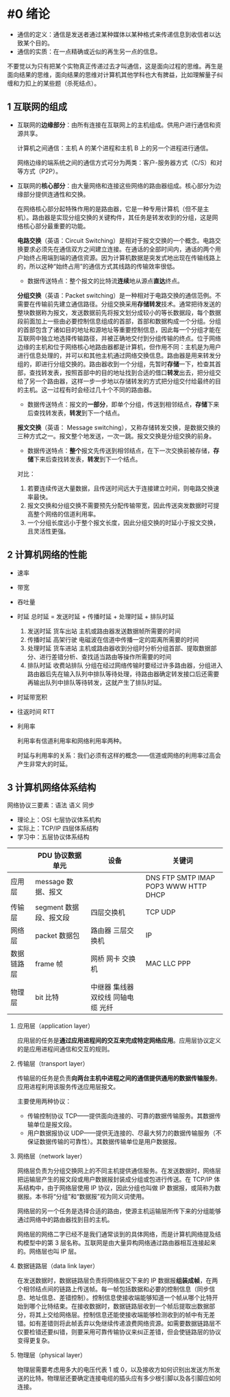 # #0 绪论

- 通信的定义：通信是发送者通过某种媒体以某种格式来传递信息到收信者以达致某个目的。
- 通信的实质：在一点精确或近似的再生另一点的信息。

不要觉以为只有把某个实物真正传递过去才叫通信，这是面向过程的思维。再生是面向结果的思维，面向结果的思维对计算机其他学科也大有脾益，比如理解量子纠缠和力扣上的某些题（杀死结点）。

## 1 互联网的组成

- 互联网的**边缘部分**：由所有连接在互联网上的主机组成。供用户进行通信和资源共享。

  计算机之间通信：主机 A 的某个进程和主机 B 上的另一个进程进行通信。

  网络边缘的端系统之间的通信方式可分为两类：客户-服务器方式（C/S）和对等方式（P2P）。

  

- 互联网的**核心部分**：由大量网络和连接这些网络的路由器组成。核心部分为边缘部分提供连通性和交换。

  在网络核心部分起特殊作用的是路由器，它是一种专用计算机（但不是主机）。路由器是实现分组交换的关键构件，其任务是转发收到的分组，这是网络核心部分最重要的功能。

  

  **电路交换**（英语：Circuit Switching）是相对于报文交换的一个概念。电路交换要求必须先在通信双方之间建立连接。在通话的全部时间内，通话的两个用户始终占用端到端的通信资源。因为计算机数据是突发式地出现在传输线路上的，所以这种“始终占用”的通信方式其线路的传输效率很低。

  - 数据传送特点：整个报文的比特流**连续**地从源点**直达**终点。

  

  **分组交换**（英语：Packet switching）是一种相对于电路交换的通信范例。不需要在传输前先建立通信路径。分组交换采用**存储转发**技术。通常把待发送的整块数据称为报文，发送数据前先将报文划分成较小的等长数据段，每个数据段前面加上一些由必要控制信息组成的首部，首部和数据构成一个分组。分组的首部包含了诸如目的地址和源地址等重要控制信息，因此每一个分组才能在互联网中独立地选择传输路径，并被正确地交付到分组传输的终点。位于网络边缘的主机和位于网络核心地路由器都是计算机，但作用不同：主机是为用户进行信息处理的，并可以和其他主机通过网络交换信息。路由器是用来转发分组的，即进行分组交换的。路由器收到一个分组，先暂时**存储**一下，检查其首部，查找转发表，按照首部中的目的地址找到合适的借口**转发**出去，把分组交给了另一个路由器，这样一步一步地以存储转发的方式把分组交付给最终的目的主机。这一过程有时会经过几十个不同的路由器。

  - 数据传送特点：报文的**一部分**，即单个分组，传送到相邻结点，**存储**下来后查找转发表，**转发**到下一个结点。

  

  **报文交换**（英语： Message switching），又称存储转发交换，是数据交换的三种方式之一。报文整个地发送，一次一跳。报文交换是分组交换的前身。

  - 数据传送特点：**整个**报文先传送到相邻结点，在下一次交换前被存储，**存储**下来后查找转发表，**转发**到下一个结点。

  

  对比：

   1. 若要连续传送大量数据，且传送时间远大于连接建立时间，则电路交换速率最快。
   2. 报文交换和分组交换不需要预先分配传输带宽，因此传送突发数据时可提高整个网络的信道利用率。
   3. 一个分组长度远小于整个报文长度，因此分组交换的时延小于报文交换，且灵活性更强。

  

## 2 计算机网络的性能

- 速率

- 带宽

- 吞吐量

- 时延 总时延 = 发送时延 + 传播时延 + 处理时延 + 排队时延
  1. 发送时延 货车出站 主机或路由器发送数据帧所需要的时间
  2. 传播时延 高架行驶 电磁波在信道中传播一定的距离所需要的时间
  3. 处理时延 货车进站 主机或路由器收到分组时分析分组首部、提取数据部分、进行差错分析、查找适当路由等操作所需要的时间
  4. 排队时延 收费站排队 分组在经过网络传输时要经过许多路由器，分组进入路由器后先在输入队列中排队等待处理，待路由器确定转发接口后还需要再输出队列中排队等待转发，这就产生了排队时延。
  
- 时延带宽积

- 往返时间 RTT

- 利用率

  利用率有信道利用率和网络利用率两种。

  时延与利用率的关系：我们必须有这样的概念——信道或网络的利用率过高会产生非常大的时延。

## 3 计算机网络体系结构

网络协议三要素：语法 语义 同步

- 理论上：OSI 七层协议体系机构
- 实际上：TCP/IP 四层体系结构
- 学习中：五层协议体系结构

|            | PDU 协议数据单元       | 设备                               | 关键词                               |
| ---------- | ---------------------- | ---------------------------------- | ------------------------------------ |
| 应用层     | message 数据、报文     |                                    | DNS FTP SMTP IMAP POP3 WWW HTTP DHCP |
| 传输层     | segment 数据段、报文段 | 四层交换机                         | TCP UDP                              |
| 网络层     | packet 数据包          | 路由器 三层交换机                  | IP                                   |
| 数据链路层 | frame 帧               | 网桥 网卡 交换机                   | MAC LLC PPP                          |
| 物理层     | bit 比特               | 中继器 集线器 双绞线 同轴电缆 光纤 |                                      |

1. 应用层（application layer）

   应用层的任务是**通过应用进程间的交互来完成特定网络应用**。应用层协议定义的是应用进程间通信和交互的规则。

2. 传输层（transport layer）

   传输层的任务是负责**向两台主机中进程之间的通信提供通用的数据传输服务**。应用进程利用该服务传送应用层报文。

   主要使用两种协议：

   - 传输控制协议 TCP——提供面向连接的、可靠的数据传输服务。其数据传输单位是报文段。
   - 用户数据报协议 UDP——提供无连接的、尽最大努力的数据传输服务（不保证数据传输的可靠性）。其数据传输单位是用户数据报。

3. 网络层（network layer）

   网络层负责为分组交换网上的不同主机提供通信服务。在发送数据时，网络层把运输层产生的报文段或用户数据报封装成分组或包进行传送。在 TCP/IP 体系结构中，由于网络层使用 IP 协议，因此分组也叫做 IP 数据报，或简称为数据报。本书将“分组”和“数据报”视为同义词使用。
   
   网络层的另一个任务是选择合适的路由，使源主机运输层所传下来的分组能够通过网络中的路由器找到目的主机。
   
   网络层的网络二字已经不是我们通常谈到的具体网络，而是计算机网络提及结构模型中的第 3 层名称。互联网是由大量异构网络通过路由器相互连接起来的。网络层也叫 IP 层。
   
4. 数据链路层（data link layer）

   在发送数据时，数据链路层负责将网络层交下来的 IP 数据报**组装成帧**，在两个相邻结点间的链路上传送帧。每一帧包括数据和必要的控制信息（同步信息、地址信息、差错控制）。控制信息使接收端能够知道一个帧从哪个比特开始到哪个比特结束。在接收数据时，数据链路层收到一个帧后提取出数据部分，将其上交给网络层。控制信息还能使接收端能够检测收到的帧中有无差错。如有差错则将此帧丢弃以免继续传递浪费网络资源。如需要数据链路层不仅要检错还要纠错，则要采用可靠传输协议来纠正差错，但会使链路层的协议变得更复杂。

5. 物理层（physical layer）

   物理层需要考虑用多大的电压代表 1 或 0，以及接收方如何识别出发送方所发送的比特。物理层还要确定连接电缆的插头应有多少根引脚以及各引脚应如何连接。